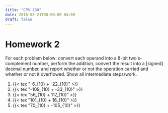 ```yaml
---
title: "CPS 230"
date: 2018-08-21T00:00:00-04:00
draft: false
---
```


# Homework 2

For each problem below: convert each operand into a 8-bit two's-complement number, perform the addition, convert the result into a [signed] decimal number, and report whether or not the operation carried and whether or not it overflowed.  Show all intermediate steps/work.

1. {{< tex "-6_{10} + -22_{10}" >}}
1. {{< tex "-109_{10} + -33_{10}" >}}
1. {{< tex "56_{10} + 117_{10}" >}}
1. {{< tex "101_{10} + 16_{10}" >}}
1. {{< tex "70_{10} + -105_{10}" >}}